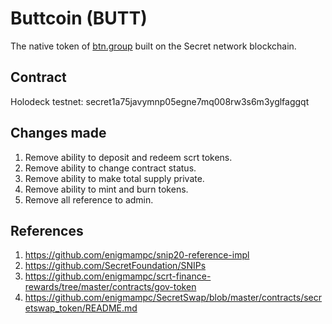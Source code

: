 # Buttcoin (BUTT)
The native token of [btn.group](https://btn.group) built on the Secret network blockchain.

## Contract
Holodeck testnet: secret1a75javymnp05egne7mq008rw3s6m3yglfaggqt

## Changes made

1. Remove ability to deposit and redeem scrt tokens.
2. Remove ability to change contract status.
3. Remove ability to make total supply private.
4. Remove ability to mint and burn tokens.
5. Remove all reference to admin.

## References

1. https://github.com/enigmampc/snip20-reference-impl
2. https://github.com/SecretFoundation/SNIPs
3. https://github.com/enigmampc/scrt-finance-rewards/tree/master/contracts/gov-token
4. https://github.com/enigmampc/SecretSwap/blob/master/contracts/secretswap_token/README.md
